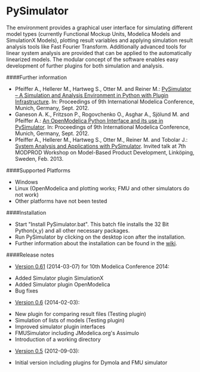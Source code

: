 PySimulator
===========

The environment provides a graphical user interface for simulating different
model types (currently Functional Mockup Units, Modelica Models and SimulationX
Models), plotting result variables and applying simulation result analysis tools
like Fast Fourier Transform. Additionally advanced tools for linear system
analysis are provided that can be applied to the automatically linearized models.
The modular concept of the software enables easy development of further plugins
for both simulation and analysis.

####Further information
 * Pfeiffer A., Hellerer M., Hartweg S., Otter M. and Reiner M.: [PySimulator – A Simulation and Analysis Environment in Python with Plugin Infrastructure](http:/www.ep.liu.se/ecp/076/053/ecp12076053.pdf). In: Proceedings of 9th International Modelica Conference, Munich, Germany, Sept. 2012.
 * Ganeson A. K., Fritzson P., Rogovchenko O., Asghar A., Sjölund M. and Pfeiffer A.: [An OpenModelica Python Interface and its use in PySimulator](http:/www.ep.liu.se/ecp/076/054/ecp12076054.pdf). In: Proceedings of 9th International Modelica Conference, Munich, Germany, Sept. 2012.
 * Pfeiffer A., Hellerer M., Hartweg S., Otter M., Reiner M. and Tobolar J.: [System Analysis and Applications
with PySimulator](http:www.modprod.liu.se/modprod2013-program/1.456422/modprod2013-day2-talk05a-AndreasPfeiffer.pdf). Invited talk at 7th MODPROD Workshop on Model-Based Product Development, Linköping, Sweden, Feb. 2013.

####Supported Platforms
* Windows
* Linux (OpenModelica and plotting works; FMU and other simulators do not work)
* Other platforms have not been tested

####Installation
* Start "Install PySimulator.bat". This batch file installs the 32 Bit Python(x,y) and all other necessary packages.
* Run PySimulator by clicking on the desktop icon after the installation.
* Further information about the installation can be found in the [wiki](../../wiki/Installation).

####Release notes

* [Version 0.61](https://github.com/PySimulator/PySimulator/archive/0.61.zip) (2014-03-07) for 10th Modelica Conference 2014:
 - Added Simulator plugin SimulationX
 - Added Simulator plugin OpenModelica
 - Bug fixes

* [Version 0.6](https://github.com/PySimulator/PySimulator/archive/0.6.zip) (2014-02-03):
 - New plugin for comparing result files (Testing plugin)
 - Simulation of lists of models (Testing plugin)
 - Improved simulator plugin interfaces
 - FMUSimulator including JModelica.org's Assimulo
 - Introduction of a working directory

* [Version 0.5](https://github.com/PySimulator/PySimulator/archive/0.5.zip) (2012-09-03):
 - Initial version including plugins for Dymola and FMU simulator
